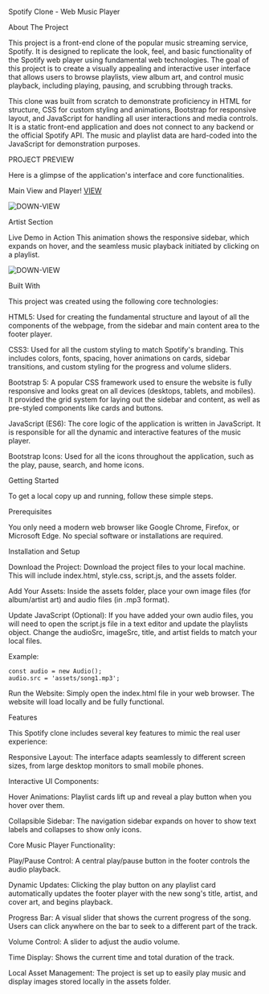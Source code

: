 Spotify Clone - Web Music Player

About The Project

This project is a front-end clone of the popular music streaming service, Spotify. It is designed to replicate the look, feel, and basic functionality of the Spotify web player using fundamental web technologies. The goal of this project is to create a visually appealing and interactive user interface that allows users to browse playlists, view album art, and control music playback, including playing, pausing, and scrubbing through tracks.

This clone was built from scratch to demonstrate proficiency in HTML for structure, CSS for custom styling and animations, Bootstrap for responsive layout, and JavaScript for handling all user interactions and media controls. It is a static front-end application and does not connect to any backend or the official Spotify API. The music and playlist data are hard-coded into the JavaScript for demonstration purposes.

PROJECT PREVIEW

Here is a glimpse of the application's interface and core functionalities.

Main View and Player!
[VIEW](https://github.com/user-attachments/assets/76440ca2-e372-4890-801c-069e0c089249)

![DOWN-VIEW](https://github.com/user-attachments/assets/68c729bc-6f49-47dc-a820-155aa70bad09)


Artist Section

Live Demo in Action
This animation shows the responsive sidebar, which expands on hover, and the seamless music playback initiated by clicking on a playlist.

![DOWN-VIEW](https://github.com/user-attachments/assets/9d742084-6285-4bd2-b961-2dcb414255c0)


Built With

This project was created using the following core technologies:

HTML5: Used for creating the fundamental structure and layout of all the components of the webpage, from the sidebar and main content area to the footer player.

CSS3: Used for all the custom styling to match Spotify's branding. This includes colors, fonts, spacing, hover animations on cards, sidebar transitions, and custom styling for the progress and volume sliders.

Bootstrap 5: A popular CSS framework used to ensure the website is fully responsive and looks great on all devices (desktops, tablets, and mobiles). It provided the grid system for laying out the sidebar and content, as well as pre-styled components like cards and buttons.

JavaScript (ES6): The core logic of the application is written in JavaScript. It is responsible for all the dynamic and interactive features of the music player.

Bootstrap Icons: Used for all the icons throughout the application, such as the play, pause, search, and home icons.

Getting Started

To get a local copy up and running, follow these simple steps.

Prerequisites

You only need a modern web browser like Google Chrome, Firefox, or Microsoft Edge. No special software or installations are required.

Installation and Setup

Download the Project:
Download the project files to your local machine. This will include index.html, style.css, script.js, and the assets folder.

Add Your Assets:
Inside the assets folder, place your own image files (for album/artist art) and audio files (in .mp3 format).

Update JavaScript (Optional):
If you have added your own audio files, you will need to open the script.js file in a text editor and update the playlists object. Change the audioSrc, imageSrc, title, and artist fields to match your local files.

Example:

    const audio = new Audio();
    audio.src = 'assets/song1.mp3';

Run the Website:
Simply open the index.html file in your web browser. The website will load locally and be fully functional.

Features

This Spotify clone includes several key features to mimic the real user experience:

Responsive Layout: The interface adapts seamlessly to different screen sizes, from large desktop monitors to small mobile phones.

Interactive UI Components:

Hover Animations: Playlist cards lift up and reveal a play button when you hover over them.

Collapsible Sidebar: The navigation sidebar expands on hover to show text labels and collapses to show only icons.

Core Music Player Functionality:

Play/Pause Control: A central play/pause button in the footer controls the audio playback.

Dynamic Updates: Clicking the play button on any playlist card automatically updates the footer player with the new song's title, artist, and cover art, and begins playback.

Progress Bar: A visual slider that shows the current progress of the song. Users can click anywhere on the bar to seek to a different part of the track.

Volume Control: A slider to adjust the audio volume.

Time Display: Shows the current time and total duration of the track.

Local Asset Management: The project is set up to easily play music and display images stored locally in the assets folder.
